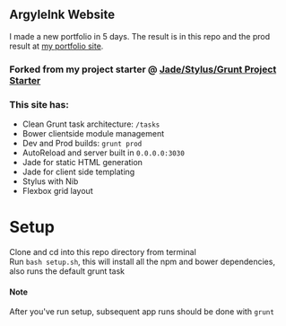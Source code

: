 ## ArgyleInk Website
I made a new portfolio in 5 days. The result is in this repo and the prod result at [my portfolio site](http://argyleink.com).

### Forked from my project starter @ [Jade/Stylus/Grunt Project Starter](https://github.com/argyleink/project-grunt.jade.stylus)

### This site has:
- Clean Grunt task architecture: `/tasks`
- Bower clientside module management
- Dev and Prod builds: `grunt prod`
- AutoReload and server built in `0.0.0.0:3030`
- Jade for static HTML generation
- Jade for client side templating
- Stylus with Nib
- Flexbox grid layout

Setup
=======
Clone and cd into this repo directory from terminal  
Run `bash setup.sh`, this will install all the npm and bower dependencies, also runs the default grunt task  

#### Note
After you've run setup, subsequent app runs should be done with `grunt`  
